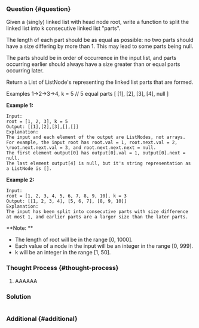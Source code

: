 ### Question {#question}

Given a \(singly\) linked list with head node root, write a function to split the linked list into k consecutive linked list "parts".

The length of each part should be as equal as possible: no two parts should have a size differing by more than 1. This may lead to some parts being null.

The parts should be in order of occurrence in the input list, and parts occurring earlier should always have a size greater than or equal parts occurring later.

Return a List of ListNode's representing the linked list parts that are formed.

Examples 1-&gt;2-&gt;3-&gt;4, k = 5 // 5 equal parts \[ \[1\], \[2\], \[3\], \[4\], null \]

**Example 1:**

```
Input: 
root = [1, 2, 3], k = 5
Output: [[1],[2],[3],[],[]]
Explanation:
The input and each element of the output are ListNodes, not arrays.
For example, the input root has root.val = 1, root.next.val = 2, \root.next.next.val = 3, and root.next.next.next = null.
The first element output[0] has output[0].val = 1, output[0].next = null.
The last element output[4] is null, but it's string representation as a ListNode is [].
```

**Example 2:**

```
Input: 
root = [1, 2, 3, 4, 5, 6, 7, 8, 9, 10], k = 3
Output: [[1, 2, 3, 4], [5, 6, 7], [8, 9, 10]]
Explanation:
The input has been split into consecutive parts with size difference at most 1, and earlier parts are a larger size than the later parts.
```

**Note:**

* The length of root will be in the range \[0, 1000\].
* Each value of a node in the input will be an integer in the range \[0, 999\].
* k will be an integer in the range \[1, 50\].

### Thought Process {#thought-process}

1. AAAAAA

### Solution

```java

```

### Additional {#additional}



